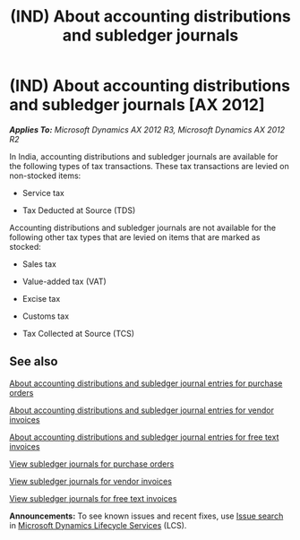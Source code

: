 ﻿---
title: (IND) About accounting distributions and subledger journals
TOCTitle: (IND) About accounting distributions and subledger journals
ms:assetid: d1193649-3950-4445-8748-1d6b53ef7133
ms:mtpsurl: https://technet.microsoft.com/en-us/library/JJ664902(v=AX.60)
ms:contentKeyID: 49386233
ms.date: 04/18/2014
mtps_version: v=AX.60
f1_keywords:
- accounting distributions
- subledger journals
---

# (IND) About accounting distributions and subledger journals [AX 2012]


_**Applies To:** Microsoft Dynamics AX 2012 R3, Microsoft Dynamics AX 2012 R2_

In India, accounting distributions and subledger journals are available for the following types of tax transactions. These tax transactions are levied on non-stocked items:

  - Service tax

  - Tax Deducted at Source (TDS)

Accounting distributions and subledger journals are not available for the following other tax types that are levied on items that are marked as stocked:

  - Sales tax

  - Value-added tax (VAT)

  - Excise tax

  - Customs tax

  - Tax Collected at Source (TCS)

## See also

[About accounting distributions and subledger journal entries for purchase orders](about-accounting-distributions-and-subledger-journal-entries-for-purchase-orders.md)

[About accounting distributions and subledger journal entries for vendor invoices](about-accounting-distributions-and-subledger-journal-entries-for-vendor-invoices.md)

[About accounting distributions and subledger journal entries for free text invoices](about-accounting-distributions-and-subledger-journal-entries-for-free-text-invoices.md)

[View subledger journals for purchase orders](view-subledger-journals-for-purchase-orders.md)

[View subledger journals for vendor invoices](view-subledger-journals-for-vendor-invoices.md)

[View subledger journals for free text invoices](view-subledger-journals-for-free-text-invoices.md)

  
**Announcements:** To see known issues and recent fixes, use [Issue search](http://go.microsoft.com/fwlink/?linkid=389258) in [Microsoft Dynamics Lifecycle Services](http://go.microsoft.com/fwlink/?linkid=306505) (LCS).

